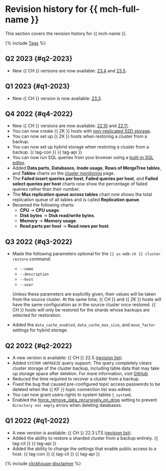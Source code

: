 # Revision history for {{ mch-full-name }}

This section covers the revision history for {{ mch-name }}.

{% include [Tags](../_includes/mdb/release-notes-tags.md) %}

## Q2 2023 {#q2-2023}

* New {{ CH }} versions are now available: [23.4](https://clickhouse.com/docs/en/whats-new/changelog#-clickhouse-release-234-2023-04-26) and [23.5](https://clickhouse.com/docs/en/whats-new/changelog#-clickhouse-release-235-2023-06-08).

## Q1 2023 {#q1-2023}

* New {{ CH }} version is now available: [23.3](https://clickhouse.com/docs/en/whats-new/changelog#-clickhouse-release-233-lts-2023-03-30).

## Q4 2022 {#q4-2022}

* New {{ CH }} versions are now available: [22.10](https://clickhouse.com/docs/en/whats-new/changelog/2022/#-clickhouse-release-2210-2022-10-25) and [22.11](https://clickhouse.com/docs/en/whats-new/changelog/2022/#-clickhouse-release-2211-2022-11-17).
* You can now create {{ ZK }} hosts with [non-replicated SSD storage](concepts/storage.md).
* You can now set up {{ ZK }} hosts when restoring a cluster from a backup.
* You can now set up hybrid storage when restoring a cluster from a backup. {{ tag-con }} {{ tag-api }}
* You can now run SQL queries from your browser using a [built-in SQL editor](./operations/connect.md#inline-editor).
* Added **Data parts**, **Databases**, **Inode usage**, **Rows of MergeTree tables**, and **Tables** charts on the [cluster monitoring](operations/monitoring.md#monitoring-cluster) page.
* The **Failed insert queries per host**, **Failed queries per host**, and **Failed select queries per host** charts now show the percentage of failed queries rather than their number.
* The **Max replication queue across tables** chart now shows the total replication queue of all tables and is called **Replication queue**.
* Renamed the following charts:
   * **CPU** → **CPU usage**.
   * **Disk bytes** → **Disk read/write bytes**.
   * **Memory** → **Memory usage**.
   * **Read parts per host** → **Read rows per host**.

## Q3 2022 {#q3-2022}

* Made the following parameters optional for the `{{ yc-mdb-ch }} cluster restore` command:

   * `--name`
   * `--description`
   * `--host`
   * `--user`

   Unless these parameters are explicitly given, their values will be taken from the source cluster. At the same time, {{ CH }} and {{ ZK }} hosts will have the same configuration as in the source cluster once restored. {{ CH }} hosts will only be restored for the shards whose backups are selected for restoration.

* Added the `data_cache_enabled`, `data_cache_max_size`, and `move_factor` settings for hybrid storage.

## Q2 2022 {#q2-2022}

* A new version is available: {{ CH }} 22.5 ([revision list](https://clickhouse.com/docs/en/whats-new/changelog/2022/#-clickhouse-release-225-2022-05-19)).
* Added `SYSTEM UNFREEZE` query support. The query completely clears cluster storage of the cluster backup, including table data that may take up storage space after deletion. For more information, visit [GitHub](https://github.com/ClickHouse/ClickHouse/pull/36424).
* Reduced the time required to recover a cluster from a backup.
* Fixed the bug that caused pre-configured topic access passwords to be deleted when the {{ KF }} topic connection list was edited.
* You can now grant users rights to system tables (`_system`).
* Enabled the [force_remove_data_recursively_on_drop](https://github.com/ClickHouse/ClickHouse/pull/30054) setting to prevent `Directory not empty` errors when deleting databases.

## Q1 2022 {#q1-2022}

* A new version is available: {{ CH }} 22.3 LTS ([revision list](https://github.com/ClickHouse/ClickHouse/blob/master/CHANGELOG.md)).
* Added the ability to restore a sharded cluster from a backup entirely. {{ tag-cli }} {{ tag-api }}
* Added the ability to change the settings that enable public access to a host. {{ tag-con }} {{ tag-cli }} {{ tag-api }}

{% include [clickhouse-disclaimer](../_includes/clickhouse-disclaimer.md) %}
